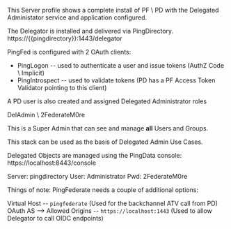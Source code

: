 This Server profile shows a complete install of PF \ PD with the Delegated Administator service and application configured.

The Delegator is installed and delivered via PingDirectory.
https://{{pingdirectory}}:1443/delegator

PingFed is configured with 2 OAuth clients:
* PingLogon -- used to authenticate a user and issue tokens (AuthZ Code \ Implicit)
* PingIntrospect -- used to validate tokens (PD has a PF Access Token Validator pointing to this client)

A PD user is also created and assigned Delegated Administrator roles

DelAdmin \ 2FederateM0re

This is a Super Admin that can see and manage **all** Users and Groups.

This stack can be used as the basis of Delegated Admin Use Cases.

Delegated Objects are managed using the PingData console:
https://localhost:8443/console

Server: pingdirectory
User: Administrator
Pwd: 2FederateM0re

Things of note:
PingFederate needs a couple of additional options:

Virtual Host -- `pingfederate`  (Used for the backchannel ATV call from PD)
OAuth AS --> Allowed Origins -- `https://localhost:1443`  (Used to allow Delegator to call OIDC endpoints)